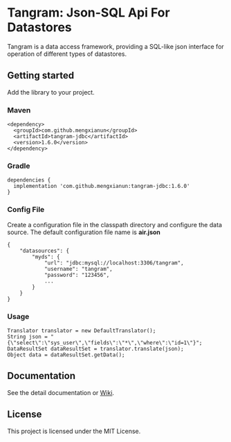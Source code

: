 # Tangram: Json-SQL Api For Datastores

Tangram is a data access framework, providing a SQL-like json interface for operation of different types of datastores.

## Getting started

Add the library to your project.

### Maven

```
<dependency>
  <groupId>com.github.mengxianun</groupId>
  <artifactId>tangram-jdbc</artifactId>
  <version>1.6.0</version>
</dependency>
```

### Gradle

```
dependencies {
  implementation 'com.github.mengxianun:tangram-jdbc:1.6.0'
}
```

### Config File

Create a configuration file in the classpath directory and configure the data source. The default configuration file name is **air.json**

```
{
    "datasources": {
        "myds": {
            "url": "jdbc:mysql://localhost:3306/tangram",
            "username": "tangram",
            "password": "123456",
            ...
        }
    }
}

```

### Usage

```
Translator translator = new DefaultTranslator();
String json = "{\"select\":\"sys_user\",\"fields\":\"*\",\"where\":\"id=1\"}";
DataResultSet dataResultSet = translator.translate(json);
Object data = dataResultSet.getData();
```

## Documentation

See the detail documentation or [Wiki](https://github.com/aigodata/tangram/wiki).

## License

This project is licensed under the MIT License.